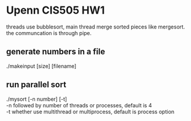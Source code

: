 # Upenn CIS505 HW1  
threads use bubblesort, main thread merge sorted pieces like mergesort.  
the communcation is through pipe.  

## generate numbers in a file
./makeinput [size] [filename]
## run parallel sort
./mysort [-n number] [-t]  
-n followed by number of threads or processes, default is 4  
-t whether use multithread or multiprocess, default is process option
